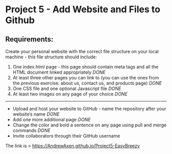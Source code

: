 # Project 5 - Add Website and Files to Github

## Requirements:

Create your personal website with the correct file structure on your local machine - this file structure should include:

1. One index.html page - this page should contain meta tags and all the HTML document linked appropriately *DONE*
2. At least three other pages you can link to (you can use the ones from the previous exercise: about us, contact us, and products page) *DONE*
3. One CSS file and one optional Javascript file *DONE*
4. At least two images on any page of your choice *DONE*

---

- Upload and host your website to GitHub - name the repository after your website’s name *DONE*
- Add one more additional page *DONE*
- Change the color and bold a sentence on any page using pull and merge commands *DONE*
- Invite collaborators through their GitHub username

The link is > https://AndrewAxen.github.io/Project5-EasyBreezy
